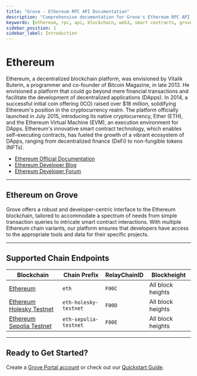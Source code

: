 ```yaml
---
title: "Grove - Ethereum RPC API Documentation"
description: "Comprehensive documentation for Grove's Ethereum RPC API, covering endpoint details and integration strategies for blockchain developers."
keywords: [ethereum, rpc, api, blockchain, web3, smart contracts, grove, pocket, pokt]
sidebar_position: 1
sidebar_label: Introduction
---
```


# Ethereum

Ethereum, a decentralized blockchain platform, was envisioned by Vitalik Buterin, a programmer and co-founder of Bitcoin Magazine, in late 2013. He envisioned a platform that could go beyond mere financial transactions and facilitate the development of decentralized applications (DApps). In 2014, a successful initial coin offering (ICO) raised over $18 million, solidifying Ethereum's position in the cryptocurrency realm. The platform officially launched in July 2015, introducing its native cryptocurrency, Ether (ETH), and the Ethereum Virtual Machine (EVM), an execution environment for DApps. Ethereum's innovative smart contract technology, which enables self-executing contracts, has fueled the growth of a vibrant ecosystem of DApps, ranging from decentralized finance (DeFi) to non-fungible tokens (NFTs).

- [Ethereum Official Documentation](https://ethereum.org/en/developers/docs/)
- [Ethereum Developer Blog](https://blog.ethereum.org/)
- [Ethereum Developer Forum](https://ethereum.org/en/community/)

---

## Ethereum on Grove

Grove offers a robust and developer-centric interface to the Ethereum blockchain, tailored to accommodate a spectrum of needs from simple transaction queries to intricate smart contract interactions. With multiple Ethereum chain variants, our platform ensures that developers have access to the appropriate tools and data for their specific projects.

---

## Supported Chain Endpoints

| Blockchain                                                | Chain Prefix               | RelayChainID | Blockheight          |
| --------------------------------------------------------- | -------------------------- | ------------ | -------------------- |
| [Ethereum](./endpoints/eth)               | `eth`              | `F00C`         | All block heights  |
| [Ethereum Holesky Testnet](./endpoints/eth-holesky-testnet)               | `eth-holesky-testnet` | `F00D`         | All block heights    |
| [Ethereum Sepolia Testnet](./endpoints/eth-sepolia-testnet)                   | `eth-sepolia-testnet`                  | `F00E`         | All block heights  |



---

## Ready to Get Started?

Create a [Grove Portal account](https://portal.grove.city) or check out our [Quickstart Guide](/guides/getting-started/quickstart).

